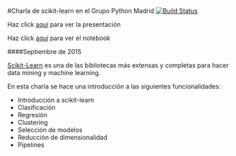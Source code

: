 #Charla de scikit-learn en el Grupo Python Madrid
[![Build Status](https://travis-ci.org/pig-data/sklearn-grupo-python.svg?branch=master)](https://travis-ci.org/pig-data/sklearn-grupo-python)

Haz click <a href="http://bit.ly/1VVDu7u" target="_blank">aquí</a> para ver la presentación

Haz click <a href="http://nbviewer.ipython.org/github/pig-data/sklearn-grupo-python/blob/master/scikit-learn_PythonMadrid.ipynb" target="_blank">aquí</a> para ver el notebook

####Septiembre de 2015

<a href="http://scikit-learn.org" target="_blank">Scikit-Learn</a> es una de las bibliotecas más extensas y completas para hacer data mining y machine learning.

En esta charla se hace una introducción a las siguientes funcionalidades:

 + Introducción a scikit-learn
 + Clasificación
 + Regresión
 + Clustering
 + Selección de modelos
 + Reducción de dimensionalidad
 + Pipelines
